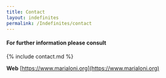 ```yaml
---
title: Contact
layout: indefinites
permalink: /Indefinites/contact
---
```


#### For further information please consult

{% include contact.md %}

**Web** [https://www.marialoni.org](https://www.marialoni.org)
